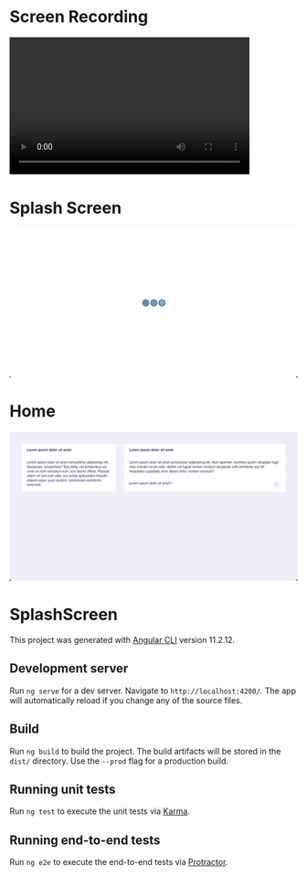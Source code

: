 
# Screen Recording

<video width="420" height="240" controls>
  <source src="src/assets/splash_screen.mov">
</video>

# Splash Screen

![Splah Screen](src/assets/splash-screen.png)

# Home

![Splah Screen](src/assets/splash-screen-home.png)

# SplashScreen

This project was generated with [Angular CLI](https://github.com/angular/angular-cli) version 11.2.12.

## Development server

Run `ng serve` for a dev server. Navigate to `http://localhost:4200/`. The app will automatically reload if you change any of the source files.

## Build

Run `ng build` to build the project. The build artifacts will be stored in the `dist/` directory. Use the `--prod` flag for a production build.

## Running unit tests

Run `ng test` to execute the unit tests via [Karma](https://karma-runner.github.io).

## Running end-to-end tests

Run `ng e2e` to execute the end-to-end tests via [Protractor](http://www.protractortest.org/).
